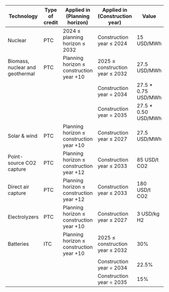 | Technology                     | Type of credit | Applied in (Planning horizon)                        | Applied in (Construction year)                  | Value                     |
|-------------------------------|----------------|------------------------------------------------------|------------------------------------------------|---------------------------|
| Nuclear                       | PTC            | 2024 ≤ planning horizon ≤ 2032                       | Construction year ≤ 2024                       | 15 USD/MWh                |
| Biomass, nuclear and geothermal | PTC          | Planning horizon ≤ construction year +10            | 2025 ≤ construction year ≤ 2032                | 27.5 USD/MWh             |
|                               |                |                                                      | Construction year = 2034                       | 27.5 * 0.75 USD/MWh       |
|                               |                |                                                      | Construction year = 2035                       | 27.5 * 0.50 USD/MWh       |
| Solar & wind                  | PTC            | Planning horizon ≤ construction year +10            | Construction year ≤ 2027                       | 27.5 USD/MWh              |
| Point-source CO2 capture      | PTC            | Planning horizon ≤ construction year +12            | Construction year ≤ 2033                       | 85 USD/t CO2              |
| Direct air capture            | PTC            | Planning horizon ≤ construction year +12            | Construction year ≤ 2033                       | 180 USD/t CO2             |
| Electrolyzers                 | PTC            | Planning horizon ≤ construction year +10            | Construction year ≤ 2027                       | 3 USD/kg H2               |
| Batteries                     | ITC            | Planning horizon ≤ construction year +10            | 2025 ≤ construction year ≤ 2032                | 30%                       |
|                               |                |                                                      | Construction year = 2034                       | 22.5%                     |
|                               |                |                                                      | Construction year = 2035                       | 15%                       |
